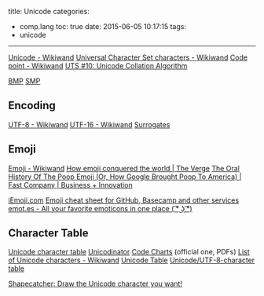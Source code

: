 title: Unicode
categories:
  - comp.lang
toc: true
date: 2015-06-05 10:17:15
tags:
- unicode
---

[Unicode - Wikiwand](https://www.wikiwand.com/en/Unicode)
[Universal Character Set characters - Wikiwand](http://www.wikiwand.com/en/Universal_Character_Set_characters)
[Code point - Wikiwand](http://www.wikiwand.com/en/Code_point)
[UTS #10: Unicode Collation Algorithm](http://www.unicode.org/reports/tr10/)

[BMP](http://www.wikiwand.com/en/Plane_(Unicode)#/Basic_Multilingual_Plane)
[SMP](http://www.wikiwand.com/en/Plane_(Unicode)#/Supplementary_Multilingual_Plane)

## Encoding

[UTF-8 - Wikiwand](http://www.wikiwand.com/en/UTF-8)
[UTF-16 - Wikiwand](http://www.wikiwand.com/en/UTF-16)
[Surrogates](http://www.wikiwand.com/en/Universal_Character_Set_characters#/Surrogates)

## Emoji

[Emoji - Wikiwand](https://www.wikiwand.com/en/Emoji)
[How emoji conquered the world | The Verge](http://www.theverge.com/2013/3/4/3966140/how-emoji-conquered-the-world)
[The Oral History Of The Poop Emoji (Or, How Google Brought Poop To America) | Fast Company | Business + Innovation](http://www.fastcompany.com/3037803/the-oral-history-of-the-poop-emoji-or-how-google-brought-poop-to-america)

[iEmoji.com](http://www.iemoji.com/)
[Emoji cheat sheet for GitHub, Basecamp and other services](http://www.emoji-cheat-sheet.com/)
[emot.es - All your favorite emoticons in one place ( ͡° ͜ʖ ͡°)](http://emot.es/)

## Character Table

[Unicode character table](http://unicode-table.com/en/)
[Unicodinator](http://unicodinator.com/)
[Code Charts](http://www.unicode.org/charts/) (official one, PDFs)
[List of Unicode characters - Wikiwand](https://www.wikiwand.com/en/List_of_Unicode_characters)
[Unicode Table](http://www.tamasoft.co.jp/en/general-info/unicode.html)
[Unicode/UTF-8-character table](http://www.utf8-chartable.de/unicode-utf8-table.pl?number=1024&unicodeinhtml=hex)

[Shapecatcher: Draw the Unicode character you want!](http://shapecatcher.com/)
